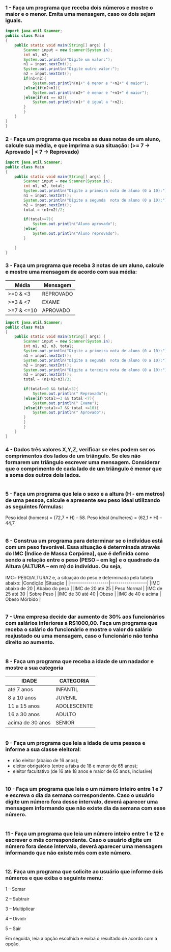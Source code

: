 ### 1 - Faça um programa que receba dois números e mostre o maior e o menor. Emita uma mensagem, caso os dois sejam iguais.

```java
import java.util.Scanner;
public class Main
{
	public static void main(String[] args) {
		Scanner input = new Scanner(System.in);
		int n1, n2;
		System.out.println("Digite um valor:");
		n1 = input.nextInt();
		System.out.println("Digite outro valor:");
		n2 = input.nextInt();
		if(n1<n2){
		    System.out.println(n1+" é menor e "+n2+" é maior");
		}else{if(n2<n1){
		    System.out.println(n2+" é menor e "+n1+" é maior");
		}else{if(n1 == n2){
		    System.out.println(n1+" é igual a "+n2);
		}
		}
	}
}
}
```

### 2 - Faça um programa que receba as duas notas de um aluno, calcule sua média, e que imprima a sua situação: (>= 7 -> Aprovado | < 7 -> Reprovado)

```java
import java.util.Scanner;
public class Main
{
	public static void main(String[] args) {
		Scanner input = new Scanner(System.in);
		int n1, n2, total;
		System.out.println("Digite a primeira nota de aluno (0 a 10):");
		n1 = input.nextInt();
		System.out.println("Digite a segunda  nota de aluno (0 a 10):");
		n2 = input.nextInt();
		total = (n1+n2)/2;
		
		if(total>=7){
		    System.out.println("Aluno aprovado");
		}else{
		    System.out.println("Aluno reprovado");
		}
	
	}
}
```

### 3 - Faça um programa que receba 3 notas de um aluno, calcule e mostre uma mensagem de acordo com sua média:
|  Média   | Mensagem  |
|----------|-----------|
| >=0 & <3 | REPROVADO |
| >=3 & <7 | EXAME     |
| >=7 & <=10| APROVADO  |

```java
import java.util.Scanner;
public class Main
{
	public static void main(String[] args) {
		Scanner input = new Scanner(System.in);
		int n1, n2, n3, total;
		System.out.println("Digite a primeira nota de aluno (0 a 10):");
		n1 = input.nextInt();
		System.out.println("Digite a segunda  nota de aluno (0 a 10):");
		n2 = input.nextInt();
		System.out.println("Digite a terceira nota de aluno (0 a 10):");
		n3 = input.nextInt();
		total = (n1+n2+n3)/3;
		
		if(total>=0 && total<3){
		    System.out.println(" Reprovado");
		}else{if(total>=3 && total <7){
		    System.out.println(" Exame");
		}else{if(total>=7 && total <=10){
		    System.out.println(" Aprovado");
		}
		}
		}
	}
}
```
### 4 - Dados três valores X,Y,Z, verificar se eles podem ser os comprimentos dos lados de um triângulo. Se eles não formarem um triângulo escrever uma mensagem. Considerar que o comprimento de cada lado de um triângulo é menor que a soma dos outros dois lados.

```java

```

### 5 - Faça um programa que leia o sexo e a altura (H - em metros) de uma pessoa, calcule e apresente seu peso ideal utilizando as seguintes fórmulas: 
Peso ideal (homens) = (72,7 * H) – 58. 
Peso ideal (mulheres) = (62,1 * H) – 44,7

```java

```

### 6 - Construa um programa para determinar se o indivíduo está com um peso favorável. Essa situação é determinada através do IMC (Índice de Massa Corpórea), que é definida como sendo a relação entre o peso (PESO – em kg) e o quadrado da Altura (ALTURA – em m) do indivíduo. Ou seja,
IMC= PESO/ALTURA2
e, a situação do peso é determinada pela tabela abaixo:
|Condição	    |Situação          |
|-------------------|------------------|
|IMC abaixo de 20   |	Abaixo do peso |
|IMC de 20 até 25   |	Peso Normal    |
|IMC de 25 até 30   |	Sobre Peso     |
|IMC de 30 até 40   |	Obeso          |
|IMC de 40 e acima  |	Obeso Mórbido  |

```java

```

### 7 - Uma empresa decide dar aumento de 30% aos funcionários com salários inferiores a R$1000,00. Faça um programa que receba o salário do funcionário e mostre o valor do salário reajustado ou uma mensagem, caso o funcionário não tenha direito ao aumento.

```java

```

### 8 - Faça um programa que receba a idade de um nadador e mostre a sua categoria
|IDADE	           |CATEGORIA    |
|------------------|-------------|
|até 7 anos	   | INFANTIL    |
|8 a 10 anos	   | JUVENIL     |
|11 a 15 anos	   | ADOLESCENTE |
|16 a 30 anos	   | ADULTO      |
|acima de 30 anos  | SENIOR      |

```java

```

### 9 - Faça um programa que leia a idade de uma pessoa e informe a sua classe eleitoral: 
- não eleitor (abaixo de 16 anos); 
- eleitor obrigatório (entre a faixa de 18 e menor de 65 anos); 
- eleitor facultativo (de 16 até 18 anos e maior de 65 anos, inclusive)

```java

```

### 10 - Faça um programa que leia o um número inteiro entre 1 e 7 e escreva o dia da semana correspondente. Caso o usuário digite um número fora desse intervalo, deverá aparecer uma mensagem informando que não existe dia da semana com esse número.

```java

```

### 11 - Faça um programa que leia um número inteiro entre 1 e 12 e escrever o mês correspondente. Caso o usuário digite um número fora desse intervalo, deverá aparecer uma mensagem informando que não existe mês com este número.

```java

```

### 12. Faça um programa que solicite ao usuário que informe dois números e que exiba o seguinte menu:
1 – Somar</p>
2 – Subtrair</p> 
3 – Multiplicar</p>
4 – Dividir</p>
5 – Sair</p>
Em seguida, leia a opção escolhida e exiba o resultado de acordo com a opção.

```java

```
